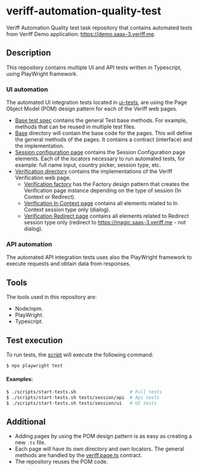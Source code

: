 # veriff-automation-quality-test
Veriff Automation Quality test task repository that contains automated tests from Veriff Demo application: https://demo.saas-3.veriff.me.

## Description
This repository contains multiple UI and API tests written in Typescript, using PlayWright framework.

### UI automation
The automated UI integration tests located in [ui-tests](tests/session/ui), are using the Page Object Model (POM) design pattern for each of the Veriff web pages.
- [Base test spec](tests/session/ui/base-ui.spec.ts) contains the general Test base methods. For example, methods that can be reused in multiple test files.
- [Base](pages/base) directory will contain the base code for the pages. This will define the general methods of the pages. It contains a contract (interface) and the implementation. 
- [Session configuration page](pages/session/session-configuration-page.ts) contains the Session Configuration page elements. Each of the locators necessary to run automated tests, for example: full name input, country picker, session type, etc.
- [Verification directory](pages/verification) contains the implementations of the Veriff Verification web page.
  - [Verification factory](pages/verification/verification-factory.page.ts) has the Factory design pattern that creates the Verification page instance depending on the type of session (In Context or Redirect).
  - [Verification In Context page](pages/verification/verification-in-context.page.ts) contains all elements related to In Context session type only (dialog).
  - [Verification Redirect page](pages/verification/verification-in-redirect.page.ts) contains all elements related to Redirect session type only (redirect to https://magic.saas-3.veriff.me - not dialog).

### API automation
The automated API integration tests uses also the PlayWright framework to execute requests and obtain data from responses.

## Tools
The tools used in this repository are:
- Node/npm.
- PlayWright.
- Typescript.

## Test execution
To run tests, the [script](scripts/start-tests.sh) will execute the following command:
```bash
$ npx playwright test
```

#### Examples:
```bash
$ ./scripts/start-tests.sh                    # Full tests
$ ./scripts/start-tests.sh tests/session/api  # Api tests
$ ./scripts/start-tests.sh tests/session/ui   # UI tests
```

## Additional
- Adding pages by using the POM design pattern is as easy as creating a new `.ts` file.
- Each page will have its own directory and own locators. The general methods are handled by the [veriff.page.ts](pages/base/veriff.page.ts) contract.
- The repository reuses the POM code.